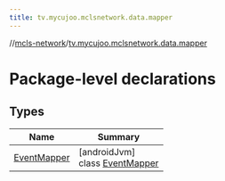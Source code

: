 ```yaml
---
title: tv.mycujoo.mclsnetwork.data.mapper
---
```

//[mcls-network](../../index.html)/[tv.mycujoo.mclsnetwork.data.mapper](index.html)



# Package-level declarations



## Types


| Name | Summary |
|---|---|
| [EventMapper](-event-mapper/index.html) | [androidJvm]<br>class [EventMapper](-event-mapper/index.html) |

